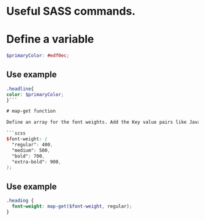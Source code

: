 # Useful SASS commands.

# Define a variable

```scss
$primaryColor: #edf0ec;
```

## Use example

````scss
.headline{
color: $primaryColor;
}```

# map-get function

Define an array for the font weights. Add the Key value pairs like JavaScript and PHP.

```scss
$font-weight: (
  "regular": 400,
  "medium": 500,
  "bold": 700,
  "extra-bold": 900,
);
````

## Use example

```scss
.heading {
  font-weight: map-get($font-weight, regular);
}
```
